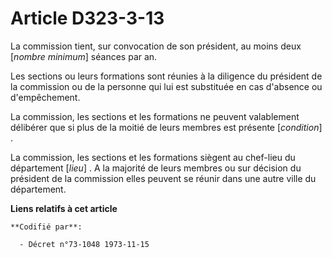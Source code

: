 # Article D323-3-13

La commission tient, sur convocation de son président, au moins deux [*nombre minimum*] séances par an.

Les sections ou leurs formations sont réunies à la diligence du président de la commission ou de la personne qui lui est
substituée en cas d'absence ou d'empêchement.

La commission, les sections et les formations ne peuvent valablement délibérer que si plus de la moitié de leurs membres est
présente [*condition*] .

La commission, les sections et les formations siègent au chef-lieu du département [*lieu*] . A la majorité de leurs membres
ou sur décision du président de la commission elles peuvent se réunir dans une autre ville du département.

**Liens relatifs à cet article**

	**Codifié par**:

	  - Décret n°73-1048 1973-11-15
